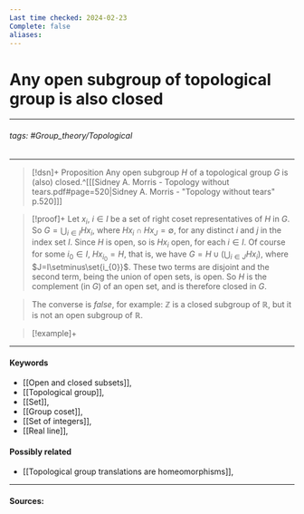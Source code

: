 ```yaml
---
Last time checked: 2024-02-23
Complete: false
aliases:
---
```

# Any open subgroup of topological group is also closed
***
###### tags: #Group_theory/Topological 
***
>[!dsn]+ Proposition
>Any open subgroup $H$ of a topological group $G$ is (also) closed.^[[[Sidney A. Morris - Topology without tears.pdf#page=520|Sidney A. Morris - "Topology without tears" p.520]]]

>[!proof]+
>Let $x_{i}$, $i\in I$ be a set of right coset representatives of $H$ in $G$. So $G=\bigcup_{i\in I}Hx_{i}$, where $Hx_{i}\cap Hx_{J}=\emptyset$, for any distinct $i$ and $j$ in the index set $I$. Since $H$ is open, so is $Hx_{i}$ open, for each $i\in I$.
>Of course for some $i_{0}\in I$, $Hx_{i_{0}}=H$, that is, we have $G=H\cup\left(\bigcup_{i\in J}Hx_{i}\right)$, where $J=I\setminus\set{i_{0}}$.
>These two terms are disjoint and the second term, being the union of open sets, is open. So $H$ is the complement (in $G$) of an open set, and is therefore closed in $G$.

>The converse is *false*, for example: $\mathbb{Z}$ is a closed subgroup of $\mathbb{R}$, but it is not an open subgroup of $\mathbb{R}$.

>[!example]+
>

***
#### Keywords
- [[Open and closed subsets]],
- [[Topological group]],
- [[Set]],
- [[Group coset]],
- [[Set of integers]],
- [[Real line]],
#### Possibly related
- [[Topological group translations are homeomorphisms]],
***
#### Sources: